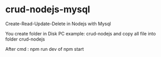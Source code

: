 # crud-nodejs-mysql
Create-Read-Update-Delete in Nodejs with Mysql

You create folder in Disk PC example: crud-nodejs and copy all file into folder crud-nodejs

After cmd : npm run dev   of    npm start

